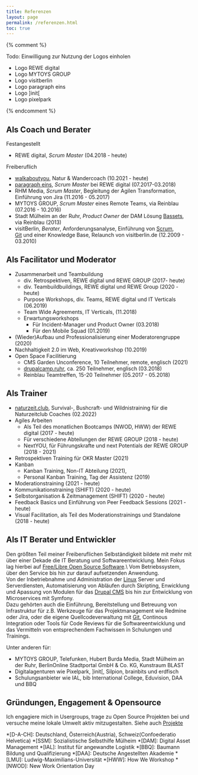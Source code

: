 ```yaml
---
title: Referenzen
layout: page
permalink: /referenzen.html
toc: true
---
```

{% comment %}

Todo: Einwilligung zur Nutzung der Logos einholen

- Logo REWE digital
- Logo MYTOYS GROUP
- Logo visitberlin
- Logo paragraph eins
- Logo ]init\[
- Logo pixelpark

{% endcomment %}

## Als Coach und Berater

Festangestellt
- REWE digital, *Scrum Master* (04.2018 - heute)

Freiberuflich
- [walkaboutyou](https://walkaboutyou.org), 
Natur & Wandercoach (10.2021 - heute)
- [paragraph eins](https://www.paragraph1.de), 
*Scrum Master* bei REWE digital (07.2017-03.2018)
- RHM Media, *Scrum Master*, 
Begleitung der Agilen Transformation,   
Einführung von Jira (11.2016 - 05.2017)
- MYTOYS GROUP, 
*Scrum Master* eines Remote Teams, via Reinblau (07.2016 - 10.2016)
- Stadt Mülheim an der Ruhr, 
*Product Owner* der DAM Lösung [Bassets](https://www.drupal.org/project/bassets),   
via Reinblau (2013)
- visitBerlin, 
*Berater*, Anforderungsanalyse, Einführung von [Scrum](/tags/scrum/),  
[Git](/tags/git/) und einer Knowledge Base, Relaunch von visitberlin.de (12.2009 - 03.2010)

## Als Facilitator und Moderator

- Zusammenarbeit und Teambuildung
  - div. Retrospektiven, REWE digital und REWE GROUP (2017- heute)
  - div. Teambuildbuildings, REWE digital und REWE Group  (2020 - heute)
  - Purpose Workshops, div. Teams, REWE digital und IT Verticals (06.2019)
  - Team Wide Agreements, IT Verticals, (11.2018)
  - Erwartungsworkshops
     - Für Incident-Manager und Product Owner (03.2018)
     - Für den Mobile Squad (01.2019)
- (Wieder)Aufbau und Professionalisierung einer Moderatorengruppe (2020)
- Nachhaltigkeit 2.0 im Web, Kreativworkshop (10.2019)
- Open Space Facilitierung
  - CMS Garden Unconference, 10 Teilnehmer, remote, englisch (2021)
  - [drupalcamp.ruhr](/2018/03/27/ein-experiment-drupalcamp-ruhr-goes-barcamp.html), 
    ca. 250 Teilnehmer, englisch (03.2018)
  - Reinblau Teamtreffen, 15-20 Teilnehmer (05.2017 - 05.2018)

## Als Trainer

- [naturzeit.club](https://naturzeit.club/), Survival-, Bushcraft- und Wildnistraining 
für die Naturzeitclub Coaches (02.2022)
- Agiles Arbeiten 
  - Als Teil des monatlichen Bootcamps (NWOD, HWW) der REWE digital (2017 - heute)
  - Für verschiedene Abteilungen der REWE GROUP (2018 - heute)
  - NextYOU, für Führungskrafte und next Potentials der REWE GROUP (2018 - 2021)
- Retrospektiven Training für OKR Master (2021)
- Kanban
  - Kanban Training, Non-IT Abteilung  (2021),  
  - Personal Kanban Training, Tag der Assistenz (2019)
- Moderationstraining (2021 - heute)
- Kommunikationstraining (SHIFT) (2020 - heute)
- Selbstorganisation & Zeitmanagement (SHIFT) (2020 - heute) 
- Feedback Basics und Einführung von Peer Feedback Sessions (2021 - heute)
- Visual Facilitation, als Teil des Moderationstrainings und Standalone (2018 - heute)

## Als IT Berater und Entwickler

Den größten Teil meiner Freiberuflichen Selbständigkeit
bildete mit mehr mit über einer Dekade die IT Beratung und Softwareentwicklung.
Mein Fokus lag hierbei auf [Free/Libre Open Source Software](/tags/open-source/).\\
Vom Betriebssystem, über den Service bis hin zur darauf aufsetzenden Anwendung.    
Von der Inbetriebnahme und Administration der [Linux](/tags/linux/) Server und Serverdiensten, 
Automatisierung von Abläufen durch Skripting, 
Enwicklung und Apassung von Modulen für das [Drupal CMS](/tags/drupal/)
bis hin zur Entwicklung von Microservices mit Symfony.    
Dazu gehörten auch die Einführung, Bereitstellung und Betreuung von Infrastruktur 
für z.B. Werkzeuge für das Projektmanagement wie Redmine oder Jira,
oder die eigene Quellcodeverwaltung mit [Git](/tags/git/),
Continous Integration oder Tools für Code Reviews für die Softwareentwicklung
und das Vermitteln von entsprechendem Fachwissen in Schulungen und Trainings.

Unter anderen für:
- MYTOYS GROUP, Telefunken, Hubert Burda Media, Stadt Mülheim an der Ruhr, 
BerlinOnline Stadtportal GmbH & Co. KG, Kunstraum BLAST
- Digitalagenturen wie Pixelpark, ]init\[, Silpion, brainbits und erdfisch 
- Schulungsanbieter wie IAL, bib International College, Eduvision, DAA und BBQ


## Gründungen, Engagement & Opensource

Ich engagiere mich in Usergroups, trage zu Open Source Projekten bei
und versuche meine lokale Umwelt aktiv mitzugestalten. 
Siehe auch [Projekte](/projekte.html)

[^hola]: [Holacracy Einführung](http://rogerpfaff.de/holacracy/einfuehrung/)
[^redmine]: [Redmine](https://www.redmine.org/) ist eine auf *Ruby on Rails* basierende Open Source Projektmanagement Anwendung (vergl. Jira)


*[D-A-CH]: Deutschland, Österreich(Austria), Schweiz(Confoederatio Helvetica)
*[SSM]: Sozialistische Selbsthilfe Mülheim
*[DAM]: Digital Asset Management 
*[IAL]: Institut für angewandte Logistik
*[BBQ]: Baumann Bildung und Qualifizierung
*[DAA]: Deutsche Angestellten Akademie
*[LMU]: Ludwig-Maximilians-Universität
*[HWW]: How We Workshop
*[NWOD]: New Work Orientation Day
